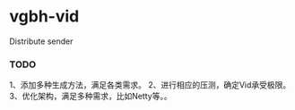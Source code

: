 # vgbh-vid
Distribute sender


### TODO 
1、添加多种生成方法，满足各类需求。
2、进行相应的压测，确定Vid承受极限。
3、优化架构，满足多种需求，比如Netty等。。